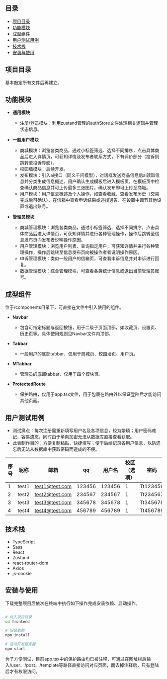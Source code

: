   ## 目录  
 
- [项目目录](#项目目录)  
- [功能模块](#功能模块)
- [成型组件](#成型组件)
- [用户测试用例](#用户测试用例)
- [技术栈](#技术栈)  
- [安装与使用](#安装与使用)  

## 项目目录

基本敲定所有文件后再建立。

## 功能模块  

- **通用模块**

  -  注册/登录模块：利用zustand管理的authStore文件处理相关逻辑并管理状态信息。

- **一般用户模块**

  -  商城模块：浏览各类商品，通过小标签筛选、选择不同排序，点击具体商品后进入详情页，可获知详情及发布者联系方式，下有评价部分（投诉则跳转至投诉界面）。
  -  校园墙模块：后续开发。
  -  发布模块：引入ai接口（同义千问模型），对话框发送商品信息后ai读取信息并分类生成信息概述、用户确认生成模板后进入模板页，在模板页中检查确认商品信息并可上传最多三张图片，确认发布即可上传至商城。
  -  用户模块：用户信息概述及个人操作，如查看收藏、查看发布历史（交易完成后可确认）、在信箱中查看申诉结果或违规通告、在设置中调节其他设置或退出账号。

- **管理员模块**

  - 商城管理模块：浏览各类商品，通过小标签筛选、选择不同排序，点击具体商品后进入详情页，可获知详情并进行各种管理操作，操作后跳转至信息发布页向发布者说明操作原因。
  - 用户管理模块：浏览用户列表、查询指定用户，可获知详情并进行各种管理操作，操作后跳转至信息发布页向被操作者者说明操作原因。
  - 申诉管理模块：类似一般用户的信箱页，可查看申诉信息并对申诉进行回复。
  - 数据管理模块：综合管理模块，可查看各类统计信息或退出当前管理员账号。

## 成型组件

位于/components目录下，可直接在文件中引入使用的组件。

- **Navbar**
  - 包含可指定标题与返回按钮，用于二级子页面顶部，如收藏页、设置页、历史页等。具体使用规则见Navbar文件内顶部。
    
- **Tabbar**
  - 一般用户的底部tabbar，仅用于商城页、校园墙页、用户页。
    
- **MTabbar**
  - 管理员的底部tabbar，仅用于四个模块页。
  
- **ProtectedRoute**
  - 保护路由，仅用于app.tsx文件，用于包裹在路由外以保证登陆后才能访问其他页面。

## 用户测试用例
 
- 测试痛点：每次注册需重新填写用户名及各项信息，较为繁琐；用户密码难记，容易遗忘，同时由于单向加密无法从数据库直接查看获取。
- 此表制作目的：方便复制粘贴、快捷填写；便于后续记录各用户信息，以防遗忘后无法从数据库中获取密码而造成的不便。

| 序号  | 昵称  | 邮箱           | qq      | 用户名  | 校区（选项）   | 密码      |  
|------|-------|----------------|---------|---------|--------------|-----------|  
| 1    | test1 | test1@test.com | 123456  | 123456  | 1            | Tt123456  |  
| 2    | test2 | test2@test.com | 234567  | 234567  | 1            | Tt234567  |  
| 3    | test3 | test3@test.com | 345678  | 345678  | 1            | Tt345678  |  
| 4    | test4 | test4@test.com | 456789  | 456789  | 1            | Tt456789  |  


## 技术栈    
  
- TypeScript
- Sass  
- React
- Zustand
- react-router-dom
- Axios
- js-cookie

## 安装与使用  

下载完整项目后依次在终端中执行如下操作完成安装依赖、启动操作。  

```bash   

# 进入项目目录  
cd frontend  

# 安装依赖  
npm install  

# 启动开发服务器  
npm start

```
为了方便测试，目前app.tsx中的保护路由均已被注释，可通过在网址栏后输入/user、/post、/template等路径直接访问对应页面，而去掉注释后，只有登陆后才有权限访问。

